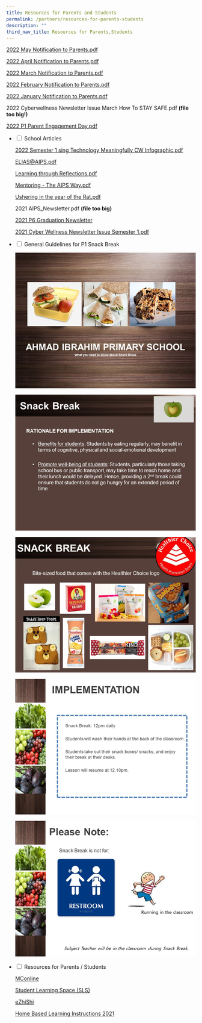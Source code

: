 ```yaml
---
title: Resources for Parents and Students
permalink: /partners/resources-for-parents-students
description: ""
third_nav_title: Resources for Parents,Students
---
```

[2022 May Notification to Parents.pdf](/files/May%20Notification%20to%20Parents%202022.pdf)

[2022 April Notification to Parents.pdf](/files/Notification%20to%20Parents_April%202022.pdf)

[2022 March Notification to Parents.pdf](/files/2022%20March%20Notification%20to%20Parents.pdf)

[2022 February Notification to Parents.pdf](/files/Notification%20to%20Parents%20-%20Feb%202022.pdf)

[2022 January Notification to Parents.pdf](/files/2022%20January%20Notification%20to%20Parents.pdf)

2022 Cyberwellness Newsletter Issue March How To STAY SAFE.pdf **(file too big!)**

[2022 P1 Parent Engagement Day.pdf](/files/2022%20P1%20Parent%20Engagement%20Day.pdf)

<ul class="jekyllcodex_accordion">
  <li>
    <input type="checkbox" id="accordion1">
    <label for="accordion1">School Articles</label>
    <div>
      <p><a href="/files/Using%20Technology%20Meaningfully%20CW%20Infographic%20Sem%201%202022.pdf">2022 Semester 1 sing Technology Meaningfully CW Infographic.pdf</a></p>
<p><a href="/files/ELIAS@AIPS.pdf">ELIAS@AIPS.pdf</a></p>
<p><a href="/files/Learning%20through%20Reflections.pdf">Learning through Reflections.pdf</a></p>
<p><a href="/files/Mentoring%20-%20The%20AIPS%20Way.pdf">Mentoring - The AIPS Way.pdf</a></p>
<p><a href="/files/Ushering%20in%20the%20year%20of%20the%20Rat.pdf">Ushering in the year of the Rat.pdf</a></p>
<p>2021 AIPS_Newsletter.pdf <strong>(file too big)</strong></p>
<p><a href="https://www.canva.com/design/DAEuKYS3jEc/zk5AfZbH06GHHaujdLJQuA/view?utm_content=DAEuKYS3jEc&amp;utm_campaign=designshare&amp;utm_medium=link&amp;utm_source=homepage_design_menu">2021 P6 Graduation Newsletter</a></p>
<p><a href="/files/Cyber%20Wellness%20Newsletter%20Issue%202021%20Semester%201.pdf">2021 Cyber Wellness Newsletter Issue Semester 1.pdf</a></p>
    </div>
	</li>
	<li>
    <input type="checkbox" id="accordion2">
    <label for="accordion2">General Guidelines for P1 Snack Break</label>
    <div>
      <p><img src="/images/General%20Guidelines%20for%20P1%20Snack%20Break1.jpg" alt=""></p>
<p><img src="/images/General%20Guidelines%20for%20P1%20Snack%20Break2.jpg" alt=""></p>
<p><img src="/images/General%20Guidelines%20for%20P1%20Snack%20Break3.jpg" alt=""></p>
<p><img src="/images/General%20Guidelines%20for%20P1%20Snack%20Break4.jpg" alt=""></p>
<p><img src="/images/General%20Guidelines%20for%20P1%20Snack%20Break5.jpg" alt=""></p>
    </div>
	</li>
	<li>
    <input type="checkbox" id="accordion3">
    <label for="accordion3">Resources for Parents / Students</label>
    <div>
      <p><a href="https://www.mconline.sg/LEAD/login/lms_login.aspx">MConline</a></p>
<p><a href="https://vle.learning.moe.edu.sg/login">Student Learning Space (SLS)</a>  </p>
<p><a href="https://www.ezhishi.net/">eZhiShi</a>  </p>
<p><a href="/partners/resources-for-parents-students/home-based-learning-instructions-2021">Home Based Learning Instructions 2021</a></p>
    </div>
	</li>
</ul>


